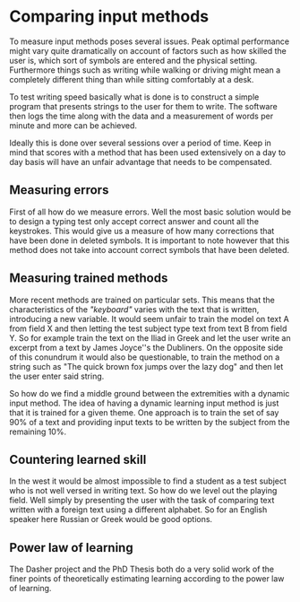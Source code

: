 # Comparing input methods 
To measure input methods poses several issues. Peak optimal performance might vary quite dramatically on account of factors such as how skilled the user is, which sort of symbols are entered and the physical setting. Furthermore things such as writing while walking or driving might mean a completely different thing than while sitting comfortably at a desk. 

To test writing speed basically what is done is to  construct a simple program that presents strings to the user  for them to write. The software then logs the time along with the data and a measurement of words per minute and more can be achieved. 

Ideally this is done over several sessions over a period of time. Keep in mind that scores with a method that has been used extensively on a day to day basis will have an unfair advantage that needs to be compensated. 

## Measuring errors
First of all how do we measure errors. Well the most basic solution would be to design a typing test only accept correct answer and count all the keystrokes. This would give us a measure of how many corrections that have been done in deleted symbols. It is important  to note however  that this method does not take into account correct symbols that have been deleted.

## Measuring trained methods
More recent methods are trained on particular sets. This means that the characteristics of the _"keyboard"_ varies with the text that is written, introducing a new variable. It would seem unfair to train the model on text A from field X and then letting the test subject type text  from text B from field Y.  So for example train the text on the Iliad in Greek and let the user write an excerpt from a text by James Joyce''s the Dubliners. On the opposite side of this conundrum it would also be questionable, to train the method on a string such as "The quick brown fox jumps over the lazy dog" and then let the user enter said string.  

So how do we find a middle ground between the extremities with a dynamic input method. The idea of having a dynamic learning input method is just that it is trained for a given theme. One approach is to train the set  of say 90% of a text and providing input texts to be written by the subject from the remaining 10%.  

## Countering learned skill
In the west it would be almost impossible to find a student as a test subject who is not well versed in writing text. So how do we level out the playing field. Well simply by presenting the user with the task of comparing text written with a foreign text using a different alphabet.  So for an English speaker here Russian or Greek would be good options.

## Power law of learning
The Dasher project and the PhD Thesis both do a very solid work of the finer points of theoretically estimating learning according to the power law of learning.
